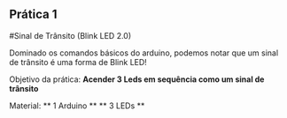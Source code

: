 ## Prática 1
#Sinal de Trânsito (Blink LED 2.0)

Dominado os comandos básicos do arduino, 
podemos notar que um sinal de trânsito é uma forma de Blink LED!

Objetivo da prática: **Acender 3 Leds em sequência como um sinal de trânsito**

Material: 
	** 1 Arduino **
	** 3 LEDs **

